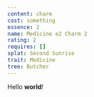 ```yaml
---
content: charm
cost: something
essence: 2
name: Medicine e2 Charm 2
rating: 2
requires: []
splat: Second Sunrise
trait: Medicine
tree: Butcher
---
```


Hello **world**!
